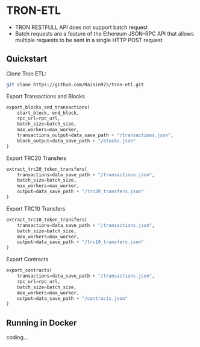 # TRON-ETL

- TRON RESTFULL API does not support batch request 
- Batch requests are a feature of the Ethereum JSON-RPC API that allows multiple requests to be sent in a single HTTP POST request

## Quickstart
Clone Tron ETL:

```bash
git clone https://github.com/Raisin975/tron-etl.git
```

Export Transactions and Blocks
```python
export_blocks_and_transactions(
    start_block, end_block, 
    rpc_url=rpc_url,
    batch_size=batch_size, 
    max_workers=max_worker, 
    transactions_output=data_save_path + "/transactions.json",
    block_output=data_save_path + "/blocks.json"
)
```

Export TRC20 Transfers
```python
extract_trc20_token_transfers(
    transactions=data_save_path + "/transactions.json",
    batch_size=batch_size, 
    max_workers=max_worker, 
    output=data_save_path + "/trc20_transfers.json"
)
```

Export TRC10 Transfers
```python
extract_trc10_token_transfers(
    transactions=data_save_path + "/transactions.json",
    batch_size=batch_size, 
    max_workers=max_worker, 
    output=data_save_path + "/trc10_transfers.json"
)
```

Export Contracts
```python
export_contracts(
    transactions=data_save_path + "/transactions.json",
    rpc_url=rpc_url,
    batch_size=batch_size, 
    max_workers=max_worker, 
    output=data_save_path + "/contracts.json"
)
```

## Running in Docker
coding...
